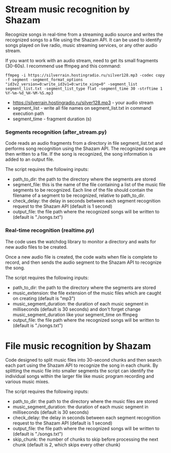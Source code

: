# Stream music recognition by Shazam
Recognize songs in real-time from a streaming audio source and writes the recognized songs to a file using the Shazam API. 
It can be used to identify songs played on live radio, music streaming services, or any other audio stream.

If you want to work with an audio stream, need to get its small fragments (30-60s). I recommend use ffmpeg and this command:

`ffmpeg -i https://silverrain.hostingradio.ru/silver128.mp3 -codec copy -f segment -segment_format_options "id3v2_version=0:write_id3v1=0:write_xing=0" -segment_list segment_list.txt -segment_list_type flat -segment_time 30 -strftime 1 %Y-%m-%d_%H-%M-%S.mp3`

- https://silverrain.hostingradio.ru/silver128.mp3 - your audio stream
- segment_list - write all file names on segment_list.txt in command execution path
- segment_time - fragment duration (s)


### Segments recognition (after_stream.py)
   
Code reads an audio fragments from a directory in file segment_list.txt and performs song recognition using the Shazam API. The recognized songs are then written to a file. If the song is recognized, the song information is added to an output file. 

The script requires the following inputs:

- path_to_dir: the path to the directory where the segments are stored
- segment_file: this is the name of the file containing a list of the music file segments to be recognized. Each line of the file should contain the filename of a segment to be recognized, relative to path_to_dir.
- check_delay: the delay in seconds between each segment recognition request to the Shazam API (default is 1 second)
- output_file: the file path where the recognized songs will be written to (default is "./songs.txt")
   
### Real-time recognition (realtime.py)
   
The code uses the watchdog library to monitor a directory and waits for new audio files to be created. 
   
Once a new audio file is created, the code waits when file is complete to record, and then sends the audio segment to the Shazam API to recognize the song. 

The script requires the following inputs:

- path_to_dir: the path to the directory where the segments are stored
- music_extension: the file extension of the music files which are caught on creating (default is "mp3")
- music_segment_duration: the duration of each music segment in milliseconds (default is 30 seconds) and don't forget change music_segment_duration like your segment_time on ffmpeg
- output_file: the file path where the recognized songs will be written to (default is "./songs.txt")


# File music recognition by Shazam

Code designed to split music files into 30-second chunks and then search each part using the Shazam API to recognize the song in each chunk. By splitting the music file into smaller segments the script can identify the individual songs within the larger file like music program recording and various music mixes. 

The script requires the following inputs:

- path_to_dir: the path to the directory where the music files are stored
- music_segment_duration: the duration of each music segment in milliseconds (default is 30 seconds)
- check_delay: the delay in seconds between each segment recognition request to the Shazam API (default is 1 second)
- output_file: the file path where the recognized songs will be written to (default is "./songs.txt")
- skip_chunk: the number of chunks to skip before processing the next chunk (default is 2, which skips every other chunk)



